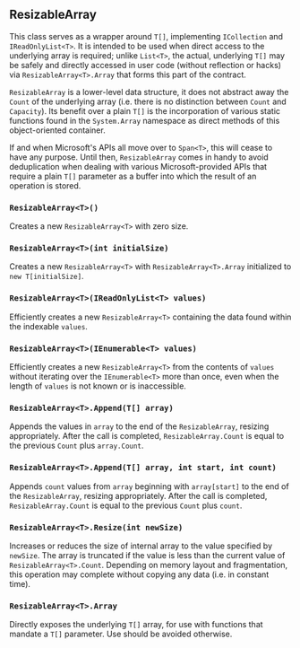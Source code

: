 ## ResizableArray<T>

This class serves as a wrapper around `T[]`, implementing `ICollection` and `IReadOnlyList<T>`. It
is intended to be used when direct access to the underlying array is required; unlike `List<T>`, the
actual, underlying `T[]` may be safely and directly accessed in user code (without reflection or
hacks) via `ResizableArray<T>.Array` that forms this part of the contract.

`ResizableArray` is a lower-level data structure, it does not abstract away the `Count` of the
underlying array (i.e. there is no distinction between `Count` and `Capacity`). Its benefit over a
plain `T[]` is the incorporation of various static functions found in the `System.Array` namespace
as direct methods of this object-oriented container.

If and when Microsoft's APIs all move over to `Span<T>`, this will cease to have any purpose. Until
then, `ResizableArray` comes in handy to avoid deduplication when dealing with various
Microsoft-provided APIs that require a plain `T[]` parameter as a buffer into which the result of an
operation is stored.

### `ResizableArray<T>()`

Creates a new `ResizableArray<T>` with zero size.

### `ResizableArray<T>(int initialSize)`

Creates a new `ResizableArray<T>` with `ResizableArray<T>.Array` initialized to `new T[initialSize]`.

### `ResizableArray<T>(IReadOnlyList<T> values)`

Efficiently creates a new `ResizableArray<T>` containing the data found within the indexable
`values`.

### `ResizableArray<T>(IEnumerable<T> values)`

Efficiently creates a new `ResizableArray<T>` from the contents of `values` without iterating over
the `IEnumerable<T>` more than once, even when the length of `values` is not known or is
inaccessible.

### `ResizableArray<T>.Append(T[] array)`

Appends the values in `array` to the end of the `ResizableArray`, resizing appropriately. After
the call is completed, `ResizableArray.Count` is equal to the previous `Count` plus `array.Count`.

### `ResizableArray<T>.Append(T[] array, int start, int count)`

Appends `count` values from `array` beginning with `array[start]` to the end of the
`ResizableArray`, resizing appropriately. After the call is completed, `ResizableArray.Count` is
equal to the previous `Count` plus `count`.

### `ResizableArray<T>.Resize(int newSize)`

Increases or reduces the size of internal array to the value specified by `newSize`. The array is
truncated if the value is less than the current value of `ResizableArray<T>.Count`. Depending on
memory layout and fragmentation, this operation may complete without copying any data (i.e. in
constant time).

### `ResizableArray<T>.Array`

Directly exposes the underlying `T[]` array, for use with functions that mandate a `T[]` parameter.
Use should be avoided otherwise.

